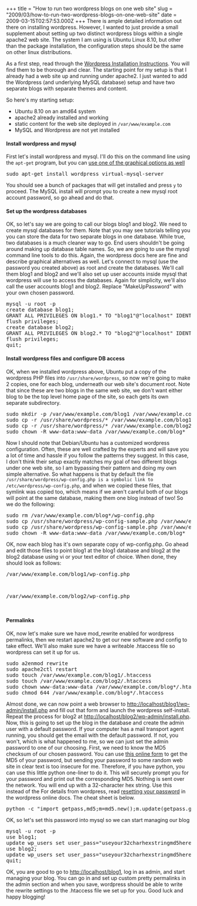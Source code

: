 +++
title = "How to run two wordpress blogs on one web site"
slug = "2009/03/how-to-run-two-wordpress-blogs-on-one-web-site"
date = 2009-03-15T02:57:53.000Z
+++
There is ample detailed information out there on installing wordpress. However, I wanted to just provide a small supplement about setting up two distinct wordpress blogs within a single apache2 web site. The system I am using is Ubuntu Linux 8.10, but other than the package installation, the configuration steps should be the same on other linux distributions.

As a first step, read through the [Wordpress Installation Instructions](http://codex.wordpress.org/Getting_Started_with_WordPress#Installation). You will find them to be thorough and clear. The starting point for my setup is that I already had a web site up and running under apache2\. I just wanted to add the Wordpress (and underlying MySQL database) setup and have two separate blogs with separate themes and content.

So here's my starting setup:

*   Ubuntu 8.10 on an amd64 system
*   apache2 already installed and working
*   static content for the web site deployed in `/var/www/example.com`
*   MySQL and Wordpress are not yet installed

#### Install wordpress and mysql

First let's install wordpress and mysql. I'll do this on the command line using the `apt-get` program, but you can [use one of the graphical options as well](https://help.ubuntu.com/8.10/add-applications/C/advanced.html)

<pre>sudo apt-get install wordpress virtual-mysql-server</pre>

You should see a bunch of packages that will get installed and press `y` to proceed. The MySQL install will prompt you to create a new mysql root account password, so go ahead and do that.

#### Set up the wordpress databases

OK, so let's say we are going to call our blogs blog1 and blog2\. We need to create mysql databases for them. Note that you may see tutorials telling you you can store the data for two separate blogs in one database. While true, two databases is a much cleaner way to go. End users shouldn't be going around making up database table names. So, we are going to use the mysql command line tools to do this. Again, the wordpress docs here are fine and describe graphical alternatives as well. Let's connect to mysql (use the password you created above) as root and create the databases. We'll call them blog1 and blog2 and we'll also set up user accounts inside mysql that wordpress will use to access the databases. Again for simplicity, we'll also call the user accounts blog1 and blog2\. Replace "MakeUpPassword" with your own chosen password.

<div class="code">

<pre>mysql -u root -p
create database blog1;
GRANT ALL PRIVILEGES ON blog1.* TO "blog1"@"localhost" IDENTIFIED BY "MakeUpPassword";
flush privileges;
create database blog2;
GRANT ALL PRIVILEGES ON blog2.* TO "blog2"@"localhost" IDENTIFIED BY "MakeUpPassword";
flush privileges;
quit;
</pre>

</div>

#### Install wordpress files and configure DB access

OK, when we installed wordpress above, Ubuntu put a copy of the wordpress PHP files into `/usr/share/wordpress`, so now we're going to make 2 copies, one for each blog, underneath our web site's document root. Note that since these are two blogs in the same web site, we don't want either blog to be the top level home page of the site, so each gets its own separate subdirectory.

<div class="code">

<pre>sudo mkdir -p /var/www/example.com/blog1 /var/www/example.com/blog2
sudo cp -r /usr/share/wordpress/* /var/www/example.com/blog1
sudo cp -r /usr/share/wordpress/* /var/www/example.com/blog2
sudo chown -R www-data:www-data /var/www/example.com/blog*
</pre>

</div>

Now I should note that Debian/Ubuntu has a customized wordpress configuration. Often, these are well crafted by the experts and will save you a lot of time and hassle if you follow the patterns they suggest. In this case, I don't think their setup exactly matches my goal of two different blogs under one web site, so I am bypassing their pattern and doing my own simple alternative. So what happens is that by default the file `/usr/share/wordpress/wp-config.php is a symbolic link to /etc/wordpress/wp-config.php`, and when we copied these files, that symlink was copied too, which means if we aren't careful both of our blogs will point at the same database, making them one blog instead of two! So we do the following:

<div class="code">

<pre>sudo rm /var/www/example.com/blog*/wp-config.php
sudo cp /usr/share/wordpress/wp-config-sample.php /var/www/example.com/blog1/wp-config.php
sudo cp /usr/share/wordpress/wp-config-sample.php /var/www/example.com/blog2/wp-config.php
sudo chown -R www-data:www-data /var/www/example.com/blog*
</pre>

</div>

OK, now each blog has it's own separate copy of wp-config.php. Go ahead and edit those files to point blog1 at the blog1 database and blog2 at the blog2 database using vi or your text editor of choice. When done, they should look as follows:

<pre>/var/www/example.com/blog1/wp-config.php</pre>

<div class="code">

<pre><?php
// ** MySQL settings ** //
define('DB_NAME', 'blog1');    // The name of the database
define('DB_USER', 'blog1');     // Your MySQL username
define('DB_PASSWORD', 'yourpasswordhere'); // ...and password
define('DB_HOST', 'localhost');    // 99% chance you won't need to change this value
define('DB_CHARSET', 'utf8');
define('DB_COLLATE', '');

// Change SECRET_KEY to a unique phrase.  You won't have to remember it later,
// so make it long and complicated.  You can visit http://api.wordpress.org/secret-key/1.0/
// to get a secret key generated for you, or just make something up.
// Change this to a unique phrase.
define('SECRET_KEY', 'put your unique phrase here -- yes you change this now');

// You can have multiple installations in one database if you give each a unique prefix
$table_prefix  = 'wp_';   // Only numbers, letters, and underscores please!

// Change this to localize WordPress.  A corresponding MO file for the
// chosen language must be installed to wp-content/languages.
// For example, install de.mo to wp-content/languages and set WPLANG to 'de'
// to enable German language support.
define ('WPLANG', '');

/* That's all, stop editing! Happy blogging. */

define('ABSPATH', dirname(__FILE__).'/');
require_once(ABSPATH.'wp-settings.php');
?>
</pre>

</div>

<pre>/var/www/example.com/blog2/wp-config.php</pre>

<div class="code">

<pre><?php
// ** MySQL settings ** //
define('DB_NAME', 'blog2');    // The name of the database
define('DB_USER', 'blog2');     // Your MySQL username
define('DB_PASSWORD', 'yourpasswordhere'); // ...and password
define('DB_HOST', 'localhost');    // 99% chance you won't need to change this value
define('DB_CHARSET', 'utf8');
define('DB_COLLATE', '');

// Change SECRET_KEY to a unique phrase.  You won't have to remember it later,
// so make it long and complicated.  You can visit http://api.wordpress.org/secret-key/1.0/
// to get a secret key generated for you, or just make something up.
// Change this to a unique phrase.
define('SECRET_KEY', 'put your unique phrase here -- yes you change this now');

// You can have multiple installations in one database if you give each a unique prefix
$table_prefix  = 'wp_';   // Only numbers, letters, and underscores please!

// Change this to localize WordPress.  A corresponding MO file for the
// chosen language must be installed to wp-content/languages.
// For example, install de.mo to wp-content/languages and set WPLANG to 'de'
// to enable German language support.
define ('WPLANG', '');

/* That's all, stop editing! Happy blogging. */

define('ABSPATH', dirname(__FILE__).'/');
require_once(ABSPATH.'wp-settings.php');
?>
</pre>

</div>

#### Permalinks

OK, now let's make sure we have mod_rewrite enabled for wordpress permalinks, then we restart apache2 to get our new software and config to take effect. We'll also make sure we have a writeable .htaccess file so wordpress can set it up for us.

<div class="code">

<pre>sudo a2enmod rewrite
sudo apache2ctl restart
sudo touch /var/www/example.com/blog1/.htaccess
sudo touch /var/www/example.com/blog2/.htaccess
sudo chown www-data:www-data /var/www/example.com/blog*/.htaccess
sudo chmod 644 /var/www/example.com/blog*/.htaccess
</pre>

</div>

Almost done, we can now point a web browser to [http://localhost/blog1/wp-admin/install.php](http://localhost/blog1/wp-admin/install.php) and fill out that form and launch the wordpress self-install. Repeat the process for blog2 at [http://localhost/blog2/wp-admin/install.php](http://localhost/blog2/wp-admin/install.php). Now, this is going to set up the blog in the database and create the admin user with a default password. If your computer has a mail transport agent running, you should get the email with the default password. If not, you won't, which is what happened to me, so we can just set the admin password to one of our choosing. First, we need to know the MD5 checksum of our chosen password. You can use [this online form](http://epleweb.com/md5/) to get the MD5 of your password, but sending your password to some random web site in clear text is too insecure for me. Therefore, if you have python, you can use this little python one-liner to do it. This will securely prompt you for your password and print out the corresponding MD5\. Nothing is sent over the network. You will end up with a 32-character hex string. Use this instead of the For details from wordpress, read [resetting your password](http://codex.wordpress.org/Resetting_Your_Password) in the wordpress online docs. The cheat sheet is below.

<pre>python -c "import getpass,md5;m=md5.new();m.update(getpass.getpass());print m.hexdigest()"</pre>

OK, so let's set this password into mysql so we can start managing our blog

<div class="code">

<pre>mysql -u root -p
use blog1;
update wp_users set user_pass="useyour32charhexstringmd5here" where user_nicename="admin";
use blog2;
update wp_users set user_pass="useyour32charhexstringmd5here" where user_nicename="admin";
quit;
</pre>

</div>

OK, you are good to go to [http://localhost/blog1](http://localhost/blog1), log in as admin, and start managing your blog. You can go in and set up custom pretty permalinks in the admin section and when you save, wordpress should be able to write the rewrite settings to the .htaccess file we set up for you. Good luck and happy blogging!